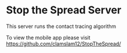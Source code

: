 # Stop the Spread Server
This server runs the contact tracing algorithm 

To view the mobile app please visit https://github.com/clamslam12/StopTheSpread/
